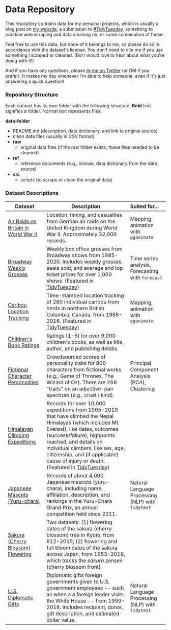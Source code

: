 # Data Repository

This repository contains data for my personal projects, which is usually a blog post on [my website](https://www.alexcookson.com/), a submission to [#TidyTuesday](https://github.com/rfordatascience/tidytuesday), something to practice web scraping and data cleaning on, or some combination of these.

Feel free to use this data, but none of it belongs to me, so please do so in accordance with the dataset's license. You don't need to cite me if you use something I scraped or cleaned. (But I would love to hear about what you're doing with it!)

And if you have any questions, please [@ me on Twitter](https://twitter.com/alexcookson) (or DM if you prefer). It makes my day whenever I'm able to help someone, even if it's just answering a quick question!



### Repository Structure

Each dataset has its own folder with the following structure. **Bold** text signifies a folder. Normal text represents files:

**data-folder**
- README.md (description, data dictionary, and link to original source)
- clean data files (usually in CSV format)
- **raw**
  - original data files (if the raw folder exists, these files needed to be cleaned)
- **ref**
  - reference documents (e.g., license, data dictionary from the data source)
- **src**
  - scripts (to scrape or clean the original data)



### Dataset Descriptions



| Dataset                                                      | Description                                                  | Suited for...                                     |
| ------------------------------------------------------------ | ------------------------------------------------------------ | :------------------------------------------------ |
| [Air Raids on Britain in World War II](./britain-bombing-ww2) | Location, timing, and casualties from German air raids on the United Kingdom during World War II. Approximately 32,000 records. | Mapping, animation with `gganimate`               |
| [Broadway Weekly Grosses](./broadway-grosses)                | Weekly box office grosses from Broadway shows from 1985-2020. Includes weekly grosses, seats sold, and average and top ticket prices for over 1,000 shows. (Featured in [TidyTuesday](https://github.com/rfordatascience/tidytuesday/blob/master/data/2020/2020-04-28/readme.md)) | Time series analysis, Forecasting with `forecast` |
| [Caribou Location Tracking](./caribou-location-tracking)     | Time-stamped location tracking of 260 individual caribou from herds in northern British Columbia, Canada, from 1988-2016. (Featured in [TidyTuesday](https://github.com/rfordatascience/tidytuesday/blob/master/data/2020/2020-06-23/readme.md)) | Mapping, animation with `gganimate`               |
| [Children's Book Ratings](./childrens-book-ratings)          | Ratings (1-5) for over 9,000 children's books, as well as title, author, and publishing details. |                                                   |
| [Fictional Character Personalities](./fictional-character-personalities) | Crowdsourced scores of personality traits for 800 characters from fictional works (e.g., Game of Thrones, The Wizard of Oz). There are 268 "traits" on an adjective-pair spectrum (e.g., cruel / kind​). | Principal Component Analysis (PCA), Clustering    |
| [Himalayan Climbing Expeditions](./himalayan-expeditions)    | Records for over 10,000 expeditions from 1905-2019 that have climbed the Nepal Himalayas (which includes Mt. Everest), like dates, outcomes (success/failure), highpoints reached, and details on individual climbers, like sex, age, citizenship, and (if applicable) cause of injury or death. (Featured in [TidyTuesday](https://github.com/rfordatascience/tidytuesday/blob/master/data/2020/2020-09-22/readme.md)) |                                                   |
| [Japanese Mascots (Yuru-chara)](./japanese-mascots)          | Records of about 4,000 Japanese mascots (yuru-chara), including name, affiliation, description, and rankings in the Yuru-Chara Grand Prix, an annual competition held since 2011. | Natural Language Processing (NLP) with `tidytext` |
| [Sakura (Cherry Blossom) Flowering](./sakura-flowering)      | Two datasets: (1) flowering dates of the sakura (cherry blossom) tree in Kyoto, from 812-2015; (2) flowering and full bloom dates of the sakura across Japan, from 1953-2019, which tracks the *sakura zensen* (cherry blossom front) |                                                   |
| [U.S. Diplomatic Gifts](./us-government-gifts)               | Diplomatic gifts foreign governments given to U.S. government employees -- such as when a a foreign leader visits the White House -- from 1999-2018. Includes recipient, donor, gift description, and estimated dollar value. | Natural Language Processing (NLP) with `tidytext` |

